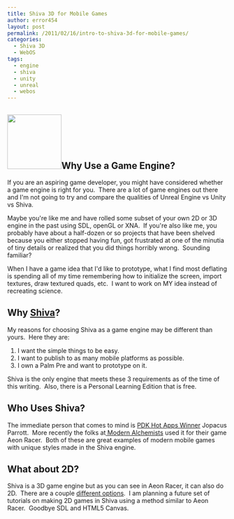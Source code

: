 ```yaml
---
title: Shiva 3D for Mobile Games
author: error454
layout: post
permalink: /2011/02/16/intro-to-shiva-3d-for-mobile-games/
categories:
  - Shiva 3D
  - WebOS
tags:
  - engine
  - shiva
  - unity
  - unreal
  - webos
---
```

## <img class="alignleft size-full wp-image-733" title="shiva" src="{{ site.url }}/assets/uploads/2011/02/shiva-logo.png" alt="" width="124" height="125" />Why Use a Game Engine?

If you are an aspiring game developer, you might have considered whether a game engine is right for you.  There are a lot of game engines out there and I'm not going to try and compare the qualities of Unreal Engine vs Unity vs Shiva.

Maybe you're like me and have rolled some subset of your own 2D or 3D engine in the past using SDL, openGL or XNA.  If you're also like me, you probably have about a half-dozen or so projects that have been shelved because you either stopped having fun, got frustrated at one of the minutia of tiny details or realized that you did things horribly wrong.  Sounding familiar?

When I have a game idea that I'd like to prototype, what I find most deflating is spending all of my time remembering how to initialize the screen, import textures, draw textured quads, etc.  I want to work on MY idea instead of recreating science.

## Why <a href="stonetrip.com" target="_blank">Shiva</a>?

My reasons for choosing Shiva as a game engine may be different than yours.  Here they are:

1.  I want the simple things to be easy.
2.  I want to publish to as many mobile platforms as possible.
3.  I own a Palm Pre and want to prototype on it.

Shiva is the only engine that meets these 3 requirements as of the time of this writing.  Also, there is a Personal Learning Edition that is free.

## Who Uses Shiva?

The immediate person that comes to mind is <a href="http://www.stonetrip.com/developer/1305-case-study-crusade-of-destiny" target="_blank">PDK Hot Apps Winner</a> Jopacus Parrott.  More recently the folks at<a href="http://aeon-racer.modern-alchemists.com/" target="_blank"> Modern Alchemists</a> used it for their game Aeon Racer.  Both of these are great examples of modern mobile games with unique styles made in the Shiva engine.

## What about 2D?

Shiva is a 3D game engine but as you can see in Aeon Racer, it can also do 2D.  There are a couple <a href="http://www.stonetrip.com/developer/wiki/index.php?title=2D_Games" target="_blank">different options</a>.  I am planning a future set of tutorials on making 2D games in Shiva using a method similar to Aeon Racer.  Goodbye SDL and HTML5 Canvas.